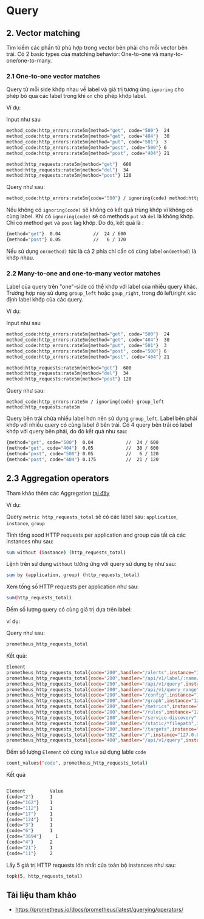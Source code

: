 # Query

##
## 2. Vector matching
Tìm kiếm các phần từ phù hợp trong vector bên phải cho mỗi vector bên trái. Có 2 basic types của matching behavior: One-to-one và many-to-one/one-to-many.

### 2.1 One-to-one vector matches

Query từ mỗi side khớp nhau về label và giá trị tương ứng.`ignoring` cho phép bỏ qua các label trong khi `on` cho phép khớp label.

Ví dụ: 

Input như sau
```sh
method_code:http_errors:rate5m{method="get", code="500"}  24
method_code:http_errors:rate5m{method="get", code="404"}  30
method_code:http_errors:rate5m{method="put", code="501"}  3
method_code:http_errors:rate5m{method="post", code="500"} 6
method_code:http_errors:rate5m{method="post", code="404"} 21

method:http_requests:rate5m{method="get"}  600
method:http_requests:rate5m{method="del"}  34
method:http_requests:rate5m{method="post"} 120
```
Query như sau:
```sh
method_code:http_errors:rate5m{code="500"} / ignoring(code) method:http_requests:rate5m
```
Nếu không có `ignoring(code)` sẽ không có kết quả trùng khớp vì không có cùng label. Khi có `ignoring(code)` sẽ có methods `put` và `del` là không khớp. Chỉ có method `get` và `post` lag khớp. Do đó, kết quả là :
```sh
{method="get"}  0.04            //  24 / 600
{method="post"} 0.05            //   6 / 120
```
Nếu sử dụng `on(method)` tức là cả 2 phía chỉ cần có cùng label `on(method)` là khớp nhau.

### 2.2 Many-to-one and one-to-many vector matches

Label của query trên "one"-side có thể khớp với label của nhiều query khác. Trường hợp này sử dụng `group_left` hoặc `goup_right`, trong đó left/right xác định label khớp của các query.

Ví dụ: 

Input như sau
```sh
method_code:http_errors:rate5m{method="get", code="500"}  24
method_code:http_errors:rate5m{method="get", code="404"}  30
method_code:http_errors:rate5m{method="put", code="501"}  3
method_code:http_errors:rate5m{method="post", code="500"} 6
method_code:http_errors:rate5m{method="post", code="404"} 21

method:http_requests:rate5m{method="get"}  600
method:http_requests:rate5m{method="del"}  34
method:http_requests:rate5m{method="post"} 120
```
Query như sau:
```
method_code:http_errors:rate5m / ignoring(code) group_left method:http_requests:rate5m
```
Query bên trái chứa nhiều label hơn nên sử dụng `group_left`. Label bên phải khớp với nhiều query có cùng label ở bên trái. Có 4 query bên trái có label khớp với query bên phải, do đó kết quả như sau:
```sh
{method="get", code="500"}  0.04            //  24 / 600
{method="get", code="404"}  0.05            //  30 / 600
{method="post", code="500"} 0.05            //   6 / 120
{method="post", code="404"} 0.175           //  21 / 120
```

## 2.3 Aggregation operators

Tham khảo thêm các Aggregation [tại đây](https://prometheus.io/docs/prometheus/latest/querying/operators/#aggregation-operators)

Ví dụ:

Query `metric http_requests_total` sẽ có các label sau: `application`, `instance`, `group`

Tính tổng sood HTTP requests per application and group của tất cả các instances như sau:
```sh
sum without (instance) (http_requests_total)
```
Lệnh trên sử dụng `without` tướng ứng với query sử dụng `by` như sau:
```sh
sum by (application, group) (http_requests_total)
```
Xem tống số HTTP requests per application như sau:
```sh
sum(http_requests_total)
```
Đếm số lượng query có cùng giá trị dựa trên label:

ví dụ:

Query như sau:
```sh
prometheus_http_requests_total
``` 
Kết quả:
```sh
Element	                                                                                                                    Value
prometheus_http_requests_total{code="200",handler="/alerts",instance="127.0.0.1:9090",job="prometheus"}	                    21
prometheus_http_requests_total{code="200",handler="/api/v1/label/:name/values",instance="127.0.0.1:9090",job="prometheus"}	11
prometheus_http_requests_total{code="200",handler="/api/v1/query",instance="127.0.0.1:9090",job="prometheus"}	              124
prometheus_http_requests_total{code="200",handler="/api/v1/query_range",instance="127.0.0.1:9090",job="prometheus"}       	6
prometheus_http_requests_total{code="200",handler="/config",instance="127.0.0.1:9090",job="prometheus"}	                    3
prometheus_http_requests_total{code="200",handler="/graph",instance="127.0.0.1:9090",job="prometheus"}	                    11
prometheus_http_requests_total{code="200",handler="/metrics",instance="127.0.0.1:9090",job="prometheus"}                    3894
prometheus_http_requests_total{code="200",handler="/rules",instance="127.0.0.1:9090",job="prometheus"}	                    4
prometheus_http_requests_total{code="200",handler="/service-discovery",instance="127.0.0.1:9090",job="prometheus"}        	2
prometheus_http_requests_total{code="200",handler="/static/*filepath",instance="127.0.0.1:9090",job="prometheus"}	          162
prometheus_http_requests_total{code="200",handler="/targets",instance="127.0.0.1:9090",job="prometheus"}	                  112
prometheus_http_requests_total{code="302",handler="/",instance="127.0.0.1:9090",job="prometheus"}	                          4
prometheus_http_requests_total{code="400",handler="/api/v1/query",instance="127.0.0.1:9090",job="prometheus"}	              17
```
Đếm số lượng `Element` có cùng `Value` sử dụng lable `code`
```sh
count_values("code", prometheus_http_requests_total)
```
Kết quả
```sh

Element	        Value
{code="2"}	    1
{code="162"}   	1
{code="112"}    1
{code="17"}	    1
{code="124"}   	1
{code="3"}	    1
{code="6"}	    1
{code="3894"}	  1
{code="4"}    	2
{code="21"}	    1
{code="11"}	    2
```
Lấy 5 giá trị HTTP requests lớn nhất của toàn bộ instances như sau:
```sh
topk(5, http_requests_total)
```

## Tài liệu tham khảo 
- https://prometheus.io/docs/prometheus/latest/querying/operators/



